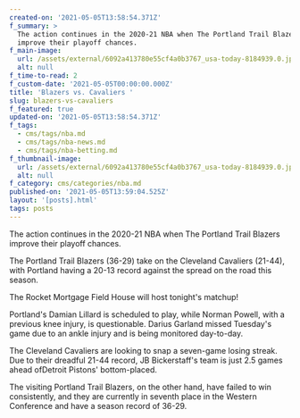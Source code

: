 ```yaml
---
created-on: '2021-05-05T13:58:54.371Z'
f_summary: >
  The action continues in the 2020-21 NBA when The Portland Trail Blazers
  improve their playoff chances.
f_main-image:
  url: /assets/external/6092a413780e55cf4a0b3767_usa-today-8184939.0.jpg
  alt: null
f_time-to-read: 2
f_custom-date: '2021-05-05T00:00:00.000Z'
title: 'Blazers vs. Cavaliers '
slug: blazers-vs-cavaliers
f_featured: true
updated-on: '2021-05-05T13:58:54.371Z'
f_tags:
  - cms/tags/nba.md
  - cms/tags/nba-news.md
  - cms/tags/nba-betting.md
f_thumbnail-image:
  url: /assets/external/6092a413780e55cf4a0b3767_usa-today-8184939.0.jpg
  alt: null
f_category: cms/categories/nba.md
published-on: '2021-05-05T13:59:04.525Z'
layout: '[posts].html'
tags: posts
---
```


The action continues in the 2020-21 NBA when The Portland Trail Blazers improve their playoff chances.

The Portland Trail Blazers (36-29) take on the Cleveland Cavaliers (21-44), with Portland having a 20-13 record against the spread on the road this season.

The Rocket Mortgage Field House will host tonight's matchup! 

Portland's Damian Lillard is scheduled to play, while Norman Powell, with a previous knee injury, is questionable. Darius Garland missed Tuesday's game due to an ankle injury and is being monitored day-to-day.

The Cleveland Cavaliers are looking to snap a seven-game losing streak. Due to their dreadful 21-44 record, JB Bickerstaff's team is just 2.5 games ahead ofDetroit Pistons' bottom-placed.

The visiting Portland Trail Blazers, on the other hand, have failed to win consistently, and they are currently in seventh place in the Western Conference and have a season record of 36-29.

‍
